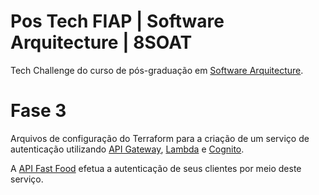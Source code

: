 # Pos Tech FIAP | Software Arquitecture | 8SOAT

Tech Challenge do curso de pós-graduação em [Software Arquitecture](https://postech.fiap.com.br/curso/software-architecture).

# Fase 3

Arquivos de configuração do Terraform para a criação de um serviço de autenticação utilizando [API Gateway](https://aws.amazon.com/pt/api-gateway/), [Lambda](https://aws.amazon.com/pt/lambda/) e [Cognito](https://aws.amazon.com/pt/cognito).

A [API Fast Food](https://github.com/thiagopelizoni/tech-challenge-api) efetua a autenticação de seus clientes por meio deste serviço.